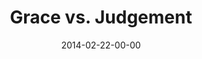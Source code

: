 ---
layout: message
category: message
series: "Heavyweights 2"
title: "Grace vs. Judgement"
date: 2014-02-22-00-00
message_id: 849
audio: "http://s3.amazonaws.com/crossroads-media/messages/audio/heavyweights2_wk3.mp3"
audio-duration: "57:06"
program: "http://s3.amazonaws.com/crossroads-media/documents/02_22-23_14Program_LO.pdf"
description: "Do you have to be anti-gay to go to church?"
video: "http://s3.amazonaws.com/crossroads-media/messages/video/heavyweights2_wk3.mp4"
video-duration: "57:06"
yt-embed-url: "//www.youtube.com/embed/D57-D-msMbw"
video-image: "http://s3.amazonaws.com/crossroads-media/images/heavyweights2_wk3_still.jpg"
tag: 
 - grace
 - love
 - crossroads
 - crossroads-church
 - brian-tome
 - program
 - heavyweights
explicit: false
---